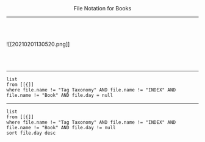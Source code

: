 <center>File Notation for Books</center>

---

<br><br>

![[20210201130520.png]]

<br><br>

---

```dataview
list
from [[{]] 
where file.name != "Tag Taxonomy" AND file.name != "INDEX" AND file.name != "Book" AND file.day = null
```

---

```dataview
list
from [[{]] 
where file.name != "Tag Taxonomy" AND file.name != "INDEX" AND file.name != "Book" AND file.day != null
sort file.day desc
```
